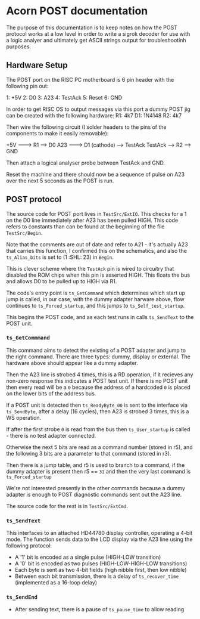 # Acorn POST documentation

The purpose of this documentation is to keep notes on how the POST protocol works at a low level in order to write a sigrok decoder for use with a logic analyer and ultimately get ASCII strings output for troubleshootinh purposes.

## Hardware Setup

The POST port on the RISC PC motherboard is 6 pin header with the following pin out:

1: +5V
2: D0
3: A23
4: TestAck
5: Reset
6: GND

In order to get RISC OS to output messages via this port a dummy POST jig can be created with the following hardware:
R1: 4k7 
D1: 1N4148
R2: 4k7

Then wire the following circuit (I solder headers to the pins of the components to make it easily removable):

+5V ---> R1 --> D0
A23 ---> D1 (cathode) --> TestAck
TestAck --> R2 --> GND

Then attach a logical analyser probe between TestAck and GND.

Reset the machine and there should now be a sequence of pulse on A23 over the next 5 seconds as the POST is run.

## POST protocol

The source code for POST port lives in `TestSrc/ExtIO`. This checks for a 1 on the D0 line immediately after A23 has been pulled HIGH. This code refers to constants than can be found at the beginning of the file `TestSrc/Begin`.

Note that the comments are out of date and refer to A21 - it's actually A23 that carries this function, I confirmed this on the schematics, and also the `ts_Alias_bits` is set to (1 :SHL: 23) in `Begin`.

This is clever scheme where the `TestAck` pin is wired to circuitry that disabled the ROM chips when this pin is asserted HIGH. This floats the bus and allows D0 to be pulled up to HIGH via R1.

The code's entry point is `ts_GetCommand` which determines which start up jump is called, in our case, with the dummy adapter harware above, flow continues to `ts_Forced_startup`, and this jumps to `ts_Self_test_startup`.

This begins the POST code, and as each test runs in calls `ts_SendText` to the POST unit.


### `ts_GetCommmand`

This command aims to detect the existing of a POST adapter and jump to the right command. There are three types: dummy, display or external. The hardware above should appear like a dummy adapter.

Then the A23 line is strobed 4 times, this is a RD operation, if it recieves any non-zero response this indicates a POST test unit. If there is no POST unit then every read will be a `0` because the address of a hardcoded `0` is placed on the lower bits of the address bus.

If a POST unit is detected then `ts_ReadyByte_00` is sent to the interface via `ts_SendByte`, after a delay (16 cycles), then A23 is strobed 3 times, this is a WS operation. 

If after the first strobe `0` is read from the bus then `ts_User_startup` is called - there is no test adapter connected.

Otherwise the next 5 bits are read as a command number (stored in r5), and the following 3 bits are a parameter to that command (stored in r3).

Then there is a jump table, and r5 is used to branch to a command, if the dummy adapter is present then r5 == `31` and then the very last command is `ts_Forced_startup`

We're not interested presently in the other commands because a dummy adapter is enough to POST diagnostic commands sent out the A23 line.

The source code for the rest is in `TestSrc/ExtCmd`.

### `ts_SendText`

This interfaces to an attached HD44780 display controller, operating a 4-bit mode. The function sends data to the LCD display via the A23 line using the following protocol:

- A '1' bit is encoded as a single pulse (HIGH-LOW transition)
- A '0' bit is encoded as two pulses (HIGH-LOW-HIGH-LOW transitions)
- Each byte is sent as two 4-bit fields (high nibble first, then low nibble)
- Between each bit transmission, there is a delay of `ts_recover_time` (implemented as a 16-loop delay)

### `ts_SendEnd`
- After sending text, there is a pause of `ts_pause_time` to allow reading